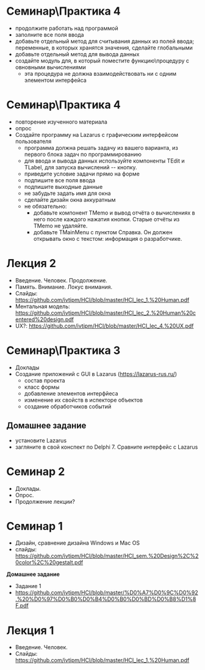 # Семинар\Практика 4
- продолжите работать над программой 
- заполните все поля ввода
- добавьте отдельный метод для считывания данных из полей ввода; переменные, в которых хранятся значения, сделайте глобальными
- добавьте отдельный метод для вывода данных 
- создайте модуль для, в который поместите функцию\процедуру с овновными вычислениями
  - эта процедура не должна взаимодействовать ни с одним элементом интерфейса
 

# Семинар\Практика 4
- повторение изученного материала
- опрос
- Создайте программу на Lazarus с графическим интерфейсом пользователя
  - программа должна решать задачу из вашего варианта, из первого блока задач по программированию
  - для ввода и вывода данных используйте компоненты TEdit и TLabel, для запуска вычислений -- кнопку.
  - приведите условие задачи прямо на форме
  - подпишите все поля ввода
  - подпишите выходные данные
  - не забудьте задать имя для окна
  - сделайте дизайн окна аккуратным
  - не обязательно:
    - добавьте компонент TMemo и вывод отчёта о вычислениях в него после каждого нажатия кнопки. Старые отчёты  из TMemo не удаляйте.
    - добавьте TMainMenu c пунктом Справка. Он должен открывать окно с текстом: информация о разработчике.

# Лекция 2
- Введение. Человек. Продолжение.
- Память. Внимание. Локус внимания.
- Слайды: https://github.com/ivtipm/HCI/blob/master/HCI_lec_1.%20Human.pdf
- Ментальная модель: https://github.com/ivtipm/HCI/blob/master/HCI_lec_2.%20Human%20centered%20design.pdf
- UX?: https://github.com/ivtipm/HCI/blob/master/HCI_lec_4.%20UX.pdf

# Семинар\Практика 3
- Доклады
- Создание приложений с GUI в Lazarus (https://lazarus-rus.ru/)
  - состав проекта
  - класс формы
  - добавление элементов интерфйеса
  - изменение их свойств в испекторе объектов
  - создание обработчиков событий


## Домашнее задание
- установитe Lazarus
- загляните в свой конспект по Delphi 7. Сравните интерфейс с Lazarus


# Семинар 2
- Доклады.
- Опрос.
- Продолжение лекции?


# Семинар 1
- Дизайн, сравнение дизайна Windows и Mac OS
- слайды: https://github.com/ivtipm/HCI/blob/master/HCI_sem.%20Design%2C%20color%2C%20gestalt.pdf

**Домашнее задание**
- Задание 1
- https://github.com/ivtipm/HCI/blob/master/%D0%A7%D0%9C%D0%92.%20%D0%97%D0%B0%D0%B4%D0%B0%D0%BD%D0%B8%D1%8F.pdf

# Лекция 1
- Введение. Человек.
- Слайды: https://github.com/ivtipm/HCI/blob/master/HCI_lec_1.%20Human.pdf




